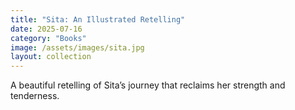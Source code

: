 ```yaml
---
title: "Sita: An Illustrated Retelling"
date: 2025-07-16
category: "Books"
image: /assets/images/sita.jpg
layout: collection
---
```

A beautiful retelling of Sita’s journey that reclaims her strength and tenderness.

